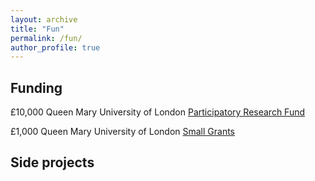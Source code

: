 ```yaml
---
layout: archive
title: "Fun"
permalink: /fun/
author_profile: true
---
```


## Funding
£10,000 Queen Mary University of London [Participatory Research Fund](https://www.qmul.ac.uk/publicengagement/funding/participatory-research-fund/)

£1,000 Queen Mary University of London [Small Grants](https://www.qmul.ac.uk/publicengagement/funding/small-grants/)

## Side projects

## 
